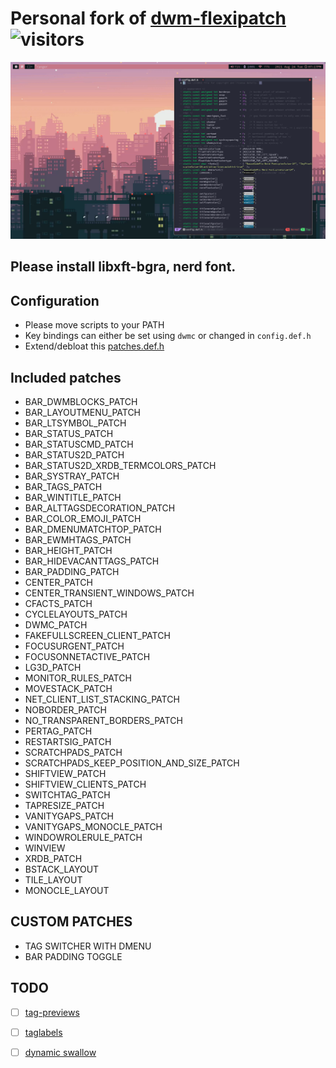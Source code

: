 # Personal fork of [dwm-flexipatch](https://github.com/bakkeby/dwm-flexipatch) ![visitors](https://visitor-badge.glitch.me/badge?page_id=Ultrahalf.dwm-flexi)
![](https://raw.githubusercontent.com/Ultrahalf/dwm-flexi/master/pictures/scrot.png)

## Please install libxft-bgra, nerd font.

## Configuration 

- Please move scripts to your PATH
- Key bindings can either be set using `dwmc` or changed in `config.def.h`
- Extend/debloat this [patches.def.h](https://github.com/Ultrahalf/dwm-flexi/blob/master/patch/patches.def.h)

## Included patches

- BAR_DWMBLOCKS_PATCH 
- BAR_LAYOUTMENU_PATCH 
- BAR_LTSYMBOL_PATCH 
- BAR_STATUS_PATCH 
- BAR_STATUSCMD_PATCH 
- BAR_STATUS2D_PATCH 
- BAR_STATUS2D_XRDB_TERMCOLORS_PATCH 
- BAR_SYSTRAY_PATCH 
- BAR_TAGS_PATCH 
- BAR_WINTITLE_PATCH 
- BAR_ALTTAGSDECORATION_PATCH 
- BAR_COLOR_EMOJI_PATCH 
- BAR_DMENUMATCHTOP_PATCH 
- BAR_EWMHTAGS_PATCH 
- BAR_HEIGHT_PATCH 
- BAR_HIDEVACANTTAGS_PATCH 
- BAR_PADDING_PATCH 
- CENTER_PATCH 
- CENTER_TRANSIENT_WINDOWS_PATCH 
- CFACTS_PATCH 
- CYCLELAYOUTS_PATCH 
- DWMC_PATCH 
- FAKEFULLSCREEN_CLIENT_PATCH 
- FOCUSURGENT_PATCH 
- FOCUSONNETACTIVE_PATCH 
- LG3D_PATCH 
- MONITOR_RULES_PATCH 
- MOVESTACK_PATCH 
- NET_CLIENT_LIST_STACKING_PATCH 
- NOBORDER_PATCH 
- NO_TRANSPARENT_BORDERS_PATCH 
- PERTAG_PATCH 
- RESTARTSIG_PATCH 
- SCRATCHPADS_PATCH 
- SCRATCHPADS_KEEP_POSITION_AND_SIZE_PATCH 
- SHIFTVIEW_PATCH 
- SHIFTVIEW_CLIENTS_PATCH 
- SWITCHTAG_PATCH 
- TAPRESIZE_PATCH 
- VANITYGAPS_PATCH 
- VANITYGAPS_MONOCLE_PATCH 
- WINDOWROLERULE_PATCH 
- WINVIEW
- XRDB_PATCH 
- BSTACK_LAYOUT 
- TILE_LAYOUT 
- MONOCLE_LAYOUT

## CUSTOM PATCHES
- TAG SWITCHER WITH DMENU
- BAR PADDING TOGGLE

## TODO
- [ ] [tag-previews](https://dwm.suckless.org/patches/tag-previews/)
- [ ] [taglabels](https://dwm.suckless.org/patches/taglabels/)
- [ ] [dynamic swallow](https://dwm.suckless.org/patches/dynamicswallow/)

